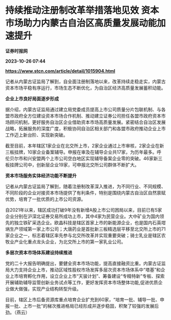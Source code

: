 # 持续推动注册制改革举措落地见效 资本市场助力内蒙古自治区高质量发展动能加速提升
**证券时报网**

**2023-10-26 07:44**

**https://www.stcn.com/article/detail/1015904.html**

记者从内蒙古证监局了解到，自全面注册制落地以来，改革持续走稳走实，内蒙古资本市场平稳有序运行，市场生态不断优化，为自治区经济高质量发展蓄积动能。

**企业上市良好局面逐步形成**

据介绍，内蒙古证监局通过建立局党委成员提高上市公司质量分片包联机制、与各盟市政府全方位建设资本市场合作机制、推动建立证券公司担任各盟市政府资本市场顾问机制，更好服务自治区企业借助资本市场高质量发展。紧密结合自治区发展战略，拓展服务的深度广度，积极协同自治区相关部门和各盟市政府推动企业上市工作迈上新台阶、实现新突破。

截至目前，本年辖区1家企业在北交所上市，2家企业通过上市审核，2家企业在新三板挂牌，10家企业备案辅导。申报在审及在辅导企业共17家，为历年最多。呼伦贝尔市和兴安盟两个上市公司空白地区实现辅导备案企业零的突破。46家新三板挂牌公司中，创新层企业19家，可申报北交所公司群体不断扩大。

**资本市场服务实体经济功能不断提升**

记者从内蒙古证监局了解到，随着注册制改革深入推进，为不同行业、不同规模、不同阶段的企业对接资本市场提供了有利条件，特别是围绕内蒙古自治区自然禀赋优势，培育了一批优质的上市公司资源。

自2021年以来，辖区成功打破9年没有新增A股上市公司困局以来，目前已有5家企业分别在沪深北证券交易所成功上市，其中4家为民营企业。大中矿业为国内领先的独立铁矿采选企业。欧晶科技是辖区首家上市的新能源企业，也是国内石英坩埚生产领域第一家上市公司；大唐药业是首批新三板精选层平移至北交所上市的71家企业之一，标志着辖区率先参与北交所改革并实现重要突破；骑士乳业是辖区农牧业产业化重点龙头企业，为北交所上市的第一家乳业公司。

**多层次资本市场体系建设持续推进**

党的二十大报告明确提出，要健全资本市场功能，提高直接融资比重。内蒙古证监局大力支持企业上市，推动区域性股权市场发挥多层次资本市场体系中“塔基”和企业上市培育孵化作用，设立企业上市“天骏计划”、筹备建设“专精特新”专板、探索开展辅助辅导监管创新业务试点等工作，更好发挥资本市场整体功能,促进优质企业做大做强，实现产业结构转型升级。

目前，辖区上市后备资源库重点培育企业扩充到60家，“培育一批、辅导一批、申报一批、上市一批”的梯次推进格局已经形成并逐步稳固，积聚了较强的发展后劲。（燕云）